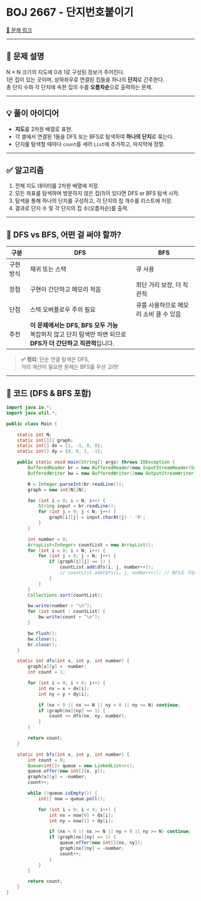 # BOJ 2667 - 단지번호붙이기

[🔗 문제 링크](https://www.acmicpc.net/problem/2667)

---

## 📌 문제 설명

N × N 크기의 지도에 0과 1로 구성된 정보가 주어진다.  
1은 집이 있는 곳이며, 상하좌우로 연결된 집들을 하나의 **단지**로 간주한다.  
총 단지 수와 각 단지에 속한 집의 수를 **오름차순**으로 출력하는 문제.

---

## 💡 풀이 아이디어

- **지도**를 2차원 배열로 표현.
- 각 셀에서 연결된 1들을 DFS 또는 BFS로 탐색하여 **하나의 단지**로 묶는다.
- 단지를 탐색할 때마다 `count`를 세어 `List`에 추가하고, 마지막에 정렬.

---

## ✅ 알고리즘

1. 전체 지도 데이터를 2차원 배열에 저장.
2. 모든 좌표를 탐색하며 방문하지 않은 집(1)이 있다면 DFS or BFS 탐색 시작.
3. 탐색을 통해 하나의 단지를 구성하고, 각 단지의 집 개수를 리스트에 저장.
4. 결과로 단지 수 및 각 단지의 집 수(오름차순)를 출력.

---

## 📌 DFS vs BFS, 어떤 걸 써야 할까?

| 구분 | DFS | BFS |
|------|-----|-----|
| 구현 방식 | 재귀 또는 스택 | 큐 사용 |
| 장점 | 구현이 간단하고 메모리 적음 | 최단 거리 보장, 더 직관적 |
| 단점 | 스택 오버플로우 주의 필요 | 큐를 사용하므로 메모리 소비 클 수 있음 |
| 추천 | **이 문제에서는 DFS, BFS 모두 가능**<br>복잡하지 않고 단지 탐색만 하면 되므로 **DFS가 더 간단하고 직관적**입니다. |

> **✅ 정리**: 단순 연결 탐색은 DFS,  
> 거리 계산이 필요한 문제는 BFS를 우선 고려!

---

## 📝 코드 (DFS & BFS 포함)

```java
import java.io.*;
import java.util.*;

public class Main {

    static int N;
    static int[][] graph;
    static int[] dx = {1, -1, 0, 0};
    static int[] dy = {0, 0, 1, -1};

    public static void main(String[] args) throws IOException {
        BufferedReader br = new BufferedReader(new InputStreamReader(System.in));
        BufferedWriter bw = new BufferedWriter((new OutputStreamWriter(System.out)));

        N = Integer.parseInt(br.readLine());
        graph = new int[N][N];

        for (int i = 0; i < N; i++) {
            String input = br.readLine();
            for (int j = 0; j < N; j++) {
                graph[i][j] = input.charAt(j) - '0';
            }
        }

        int number = 0;
        ArrayList<Integer> countList = new ArrayList();
        for (int i = 0; i < N; i++) {
            for (int j = 0; j < N; j++) {
                if (graph[i][j] == 1) {
                    countList.add(dfs(i, j, number++));
                    // countList.add(bfs(i, j, number++)); // BFS도 가능
                }
            }
        }
        Collections.sort(countList);

        bw.write(number + "\n");
        for (int count : countList) {
            bw.write(count + "\n");
        }

        bw.flush();
        bw.close();
        br.close();
    }

    static int dfs(int x, int y, int number) {
        graph[x][y] = -number;
        int count = 1;

        for (int i = 0; i < 4; i++) {
            int nx = x + dx[i];
            int ny = y + dy[i];

            if (nx < 0 || nx >= N || ny < 0 || ny >= N) continue;
            if (graph[nx][ny] == 1) {
                count += dfs(nx, ny, number);
            }
        }

        return count;
    }

    static int bfs(int x, int y, int number) {
        int count = 0;
        Queue<int[]> queue = new LinkedList<>();
        queue.offer(new int[]{x, y});
        graph[x][y] = -number;
        count++;

        while (!queue.isEmpty()) {
            int[] now = queue.poll();

            for (int i = 0; i < 4; i++) {
                int nx = now[0] + dx[i];
                int ny = now[1] + dy[i];

                if (nx < 0 || nx >= N || ny < 0 || ny >= N) continue;
                if (graph[nx][ny] == 1) {
                    queue.offer(new int[]{nx, ny});
                    graph[nx][ny] = -number;
                    count++;
                }
            }
        }

        return count;
    }
}
```